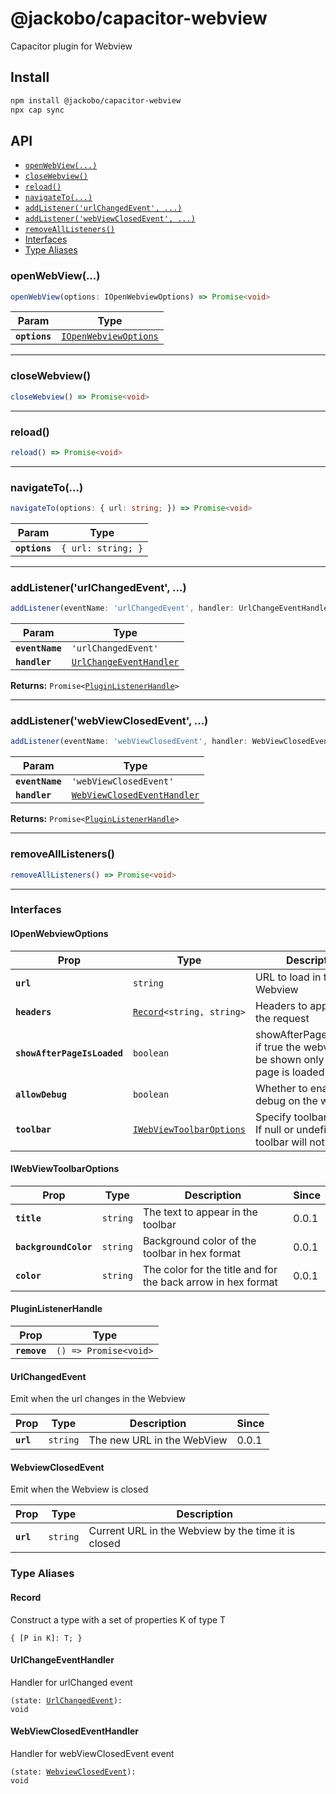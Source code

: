 # @jackobo/capacitor-webview

Capacitor plugin for Webview

## Install

```bash
npm install @jackobo/capacitor-webview
npx cap sync
```

## API

<docgen-index>

* [`openWebView(...)`](#openwebview)
* [`closeWebview()`](#closewebview)
* [`reload()`](#reload)
* [`navigateTo(...)`](#navigateto)
* [`addListener('urlChangedEvent', ...)`](#addlistenerurlchangedevent-)
* [`addListener('webViewClosedEvent', ...)`](#addlistenerwebviewclosedevent-)
* [`removeAllListeners()`](#removealllisteners)
* [Interfaces](#interfaces)
* [Type Aliases](#type-aliases)

</docgen-index>

<docgen-api>
<!--Update the source file JSDoc comments and rerun docgen to update the docs below-->

### openWebView(...)

```typescript
openWebView(options: IOpenWebviewOptions) => Promise<void>
```

| Param         | Type                                                                |
| ------------- | ------------------------------------------------------------------- |
| **`options`** | <code><a href="#iopenwebviewoptions">IOpenWebviewOptions</a></code> |

--------------------


### closeWebview()

```typescript
closeWebview() => Promise<void>
```

--------------------


### reload()

```typescript
reload() => Promise<void>
```

--------------------


### navigateTo(...)

```typescript
navigateTo(options: { url: string; }) => Promise<void>
```

| Param         | Type                          |
| ------------- | ----------------------------- |
| **`options`** | <code>{ url: string; }</code> |

--------------------


### addListener('urlChangedEvent', ...)

```typescript
addListener(eventName: 'urlChangedEvent', handler: UrlChangeEventHandler) => Promise<PluginListenerHandle>
```

| Param           | Type                                                                    |
| --------------- | ----------------------------------------------------------------------- |
| **`eventName`** | <code>'urlChangedEvent'</code>                                          |
| **`handler`**   | <code><a href="#urlchangeeventhandler">UrlChangeEventHandler</a></code> |

**Returns:** <code>Promise&lt;<a href="#pluginlistenerhandle">PluginListenerHandle</a>&gt;</code>

--------------------


### addListener('webViewClosedEvent', ...)

```typescript
addListener(eventName: 'webViewClosedEvent', handler: WebViewClosedEventHandler) => Promise<PluginListenerHandle>
```

| Param           | Type                                                                            |
| --------------- | ------------------------------------------------------------------------------- |
| **`eventName`** | <code>'webViewClosedEvent'</code>                                               |
| **`handler`**   | <code><a href="#webviewclosedeventhandler">WebViewClosedEventHandler</a></code> |

**Returns:** <code>Promise&lt;<a href="#pluginlistenerhandle">PluginListenerHandle</a>&gt;</code>

--------------------


### removeAllListeners()

```typescript
removeAllListeners() => Promise<void>
```

--------------------


### Interfaces


#### IOpenWebviewOptions

| Prop                        | Type                                                                      | Description                                                                            | Default            | Since |
| --------------------------- | ------------------------------------------------------------------------- | -------------------------------------------------------------------------------------- | ------------------ | ----- |
| **`url`**                   | <code>string</code>                                                       | URL to load in the Webview                                                             |                    | 0.0.1 |
| **`headers`**               | <code><a href="#record">Record</a>&lt;string, string&gt;</code>           | Headers to append to the request                                                       |                    | 0.0.1 |
| **`showAfterPageIsLoaded`** | <code>boolean</code>                                                      | showAfterPageIsLoaded: if true the webview will be shown only after the page is loaded | <code>true</code>  | 0.0.1 |
| **`allowDebug`**            | <code>boolean</code>                                                      | Whether to enable debug on the webview                                                 | <code>false</code> | 0.0.1 |
| **`toolbar`**               | <code><a href="#iwebviewtoolbaroptions">IWebViewToolbarOptions</a></code> | Specify toolbar options. If null or undefined the toolbar will not be shown            |                    | 0.0.1 |


#### IWebViewToolbarOptions

| Prop                  | Type                | Description                                                  | Since |
| --------------------- | ------------------- | ------------------------------------------------------------ | ----- |
| **`title`**           | <code>string</code> | The text to appear in the toolbar                            | 0.0.1 |
| **`backgroundColor`** | <code>string</code> | Background color of the toolbar in hex format                | 0.0.1 |
| **`color`**           | <code>string</code> | The color for the title and for the back arrow in hex format | 0.0.1 |


#### PluginListenerHandle

| Prop         | Type                                      |
| ------------ | ----------------------------------------- |
| **`remove`** | <code>() =&gt; Promise&lt;void&gt;</code> |


#### UrlChangedEvent

Emit when the url changes in the Webview

| Prop      | Type                | Description                | Since |
| --------- | ------------------- | -------------------------- | ----- |
| **`url`** | <code>string</code> | The new URL in the WebView | 0.0.1 |


#### WebviewClosedEvent

Emit when the Webview is closed

| Prop      | Type                | Description                                         |
| --------- | ------------------- | --------------------------------------------------- |
| **`url`** | <code>string</code> | Current URL in the Webview by the time it is closed |


### Type Aliases


#### Record

Construct a type with a set of properties K of type T

<code>{ [P in K]: T; }</code>


#### UrlChangeEventHandler

Handler for urlChanged event

<code>(state: <a href="#urlchangedevent">UrlChangedEvent</a>): void</code>


#### WebViewClosedEventHandler

Handler for webViewClosedEvent event

<code>(state: <a href="#webviewclosedevent">WebviewClosedEvent</a>): void</code>

</docgen-api>
